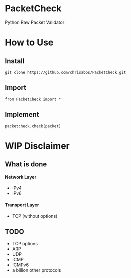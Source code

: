 # PacketCheck
Python Raw Packet Validator

# How to Use

## Install
`git clone https://github.com/chrisabos/PacketCheck.git`

## Import
`from PacketCheck import *`

## Implement
`packetcheck.check(packet)`

# WIP Disclaimer

## What is done
#### Network Layer
- IPv4
- IPv6

#### Transport Layer
- TCP (without options)


## TODO
- TCP options
- ARP
- UDP
- ICMP
- ICMPv6
- a billion other protocols
